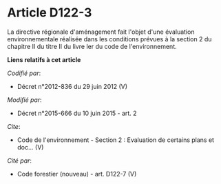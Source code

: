 # Article D122-3

La directive régionale d'aménagement fait l'objet d'une évaluation environnementale réalisée dans les conditions prévues à la
section 2 du chapitre II du titre II du livre Ier du code de l'environnement.

**Liens relatifs à cet article**

_Codifié par_:

  - Décret n°2012-836 du 29 juin 2012 (V)

_Modifié par_:

  - Décret n°2015-666 du 10 juin 2015 - art. 2

_Cite_:

  - Code de l'environnement -  Section 2 : Evaluation de certains plans et doc... (V)

_Cité par_:

  - Code forestier (nouveau) - art. D122-7 (V)
